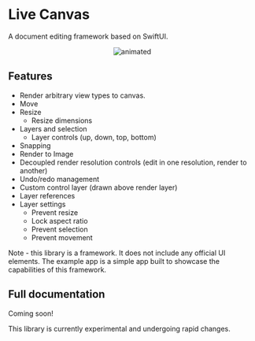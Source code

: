 # Live Canvas

A document editing framework based on SwiftUI.

<p align="center">
  <img src="https://github.com/user-attachments/assets/f9037030-c87b-4617-a1eb-7536e587f7c4" alt="animated" />
</p>


## Features

- Render arbitrary view types to canvas. 
- Move
- Resize
  - Resize dimensions
- Layers and selection 
  - Layer controls (up, down, top, bottom)
- Snapping
- Render to Image
- Decoupled render resolution controls (edit in one resolution, render to another)
- Undo/redo management
- Custom control layer (drawn above render layer)
- Layer references
- Layer settings 
  - Prevent resize
  - Lock aspect ratio
  - Prevent selection
  - Prevent movement

Note - this library is a framework. It does not include any official UI elements. The example app is a simple app built to showcase the capabilities of this framework. 

## Full documentation

Coming soon!

This library is currently experimental and undergoing rapid changes. 